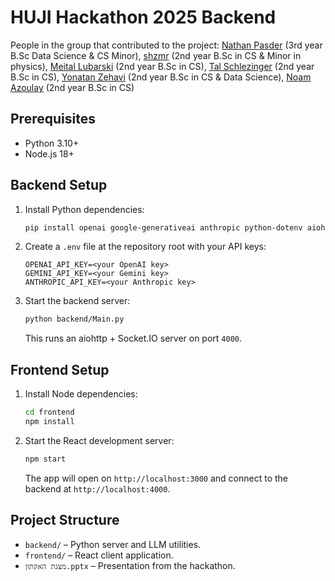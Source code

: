 # HUJI Hackathon 2025 Backend

People in the group that contributed to the project: 
[Nathan Pasder](https://www.linkedin.com/in/nathan-p-6038282b0/) (3rd year B.Sc Data Science & CS Minor),
[shzmr](https://github.com/shzmr) (2nd year B.Sc in CS & Minor in physics),
[Meital Lubarski](https://github.com/Meital-Lubarski) (2nd year B.Sc in CS),
[Tal Schlezinger](https://github.com/Tal-Schhlezinger) (2nd year B.Sc in CS),
[Yonatan Zehavi](https://github.com/YonatanZehavi319) (2nd year B.Sc in CS & Data Science),
[Noam Azoulay](LINK) (2nd year B.Sc in CS)


## Prerequisites

- Python 3.10+
- Node.js 18+

## Backend Setup

1. Install Python dependencies:
   ```bash
   pip install openai google-generativeai anthropic python-dotenv aiohttp python-socketio
   ```
2. Create a `.env` file at the repository root with your API keys:
   ```env
   OPENAI_API_KEY=<your OpenAI key>
   GEMINI_API_KEY=<your Gemini key>
   ANTHROPIC_API_KEY=<your Anthropic key>
   ```
3. Start the backend server:
   ```bash
   python backend/Main.py
   ```
   This runs an aiohttp + Socket.IO server on port `4000`.

## Frontend Setup

1. Install Node dependencies:
   ```bash
   cd frontend
   npm install
   ```
2. Start the React development server:
   ```bash
   npm start
   ```
   The app will open on `http://localhost:3000` and connect to the backend at `http://localhost:4000`.

## Project Structure

- `backend/` – Python server and LLM utilities.
- `frontend/` – React client application.
- `מצגת האקתון.pptx` – Presentation from the hackathon.

